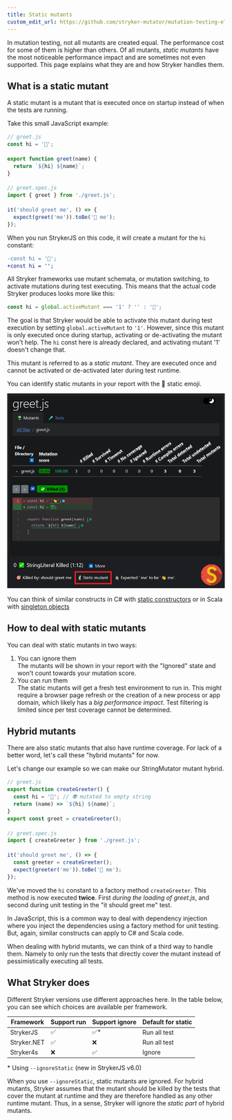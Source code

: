 ```yaml
---
title: Static mutants
custom_edit_url: https://github.com/stryker-mutator/mutation-testing-elements/edit/master/docs/static-mutants.md
---
```


In mutation testing, not all mutants are created equal. The performance cost for some of them is higher than others. Of all mutants, _static mutants_ have the most noticeable performance impact and are sometimes not even supported. This page explains what they are and how Stryker handles them.

## What is a static mutant

A static mutant is a mutant that is executed once on startup instead of when the tests are running.

Take this small JavaScript example:

```js
// greet.js
const hi = '👋';

export function greet(name) {
  return `${hi} ${name}`;
}

// greet.spec.js
import { greet } from './greet.js';

it('should greet me', () => {
  expect(greet('me')).toBe('👋 me');
});
```

When you run StrykerJS on this code, it will create a mutant for the `hi` constant:

```diff
-const hi = '👋';
+const hi = '';
```

All Stryker frameworks use mutant schemata, or mutation switching, to activate mutations during test executing. This means that the actual code Stryker produces looks more like this:

```js
const hi = global.activeMutant === '1' ? '' : '👋';
```

The goal is that Stryker would be able to activate this mutant during test execution by setting `global.activeMutant` to `'1'`. However, since this mutant is only executed once during startup, activating or de-activating the mutant won't help. The `hi` const here is already declared, and activating mutant '1' doesn't change that.

This mutant is referred to as a _static mutant_. They are executed once and cannot be activated or de-activated later during test runtime.

You can identify static mutants in your report with the 🗿 static emoji.

![static mutant](img/static-mutant.png)

You can think of similar constructs in C# with [static constructors](https://docs.microsoft.com/en-us/dotnet/csharp/programming-guide/classes-and-structs/static-constructors) or in Scala with [singleton objects](https://docs.scala-lang.org/tour/singleton-objects.html#inner-main)

## How to deal with static mutants

You can deal with static mutants in two ways:

1. You can ignore them<br />
   The mutants will be shown in your report with the "Ignored" state and won't count towards your mutation score.
2. You can run them<br />
   The static mutants will get a fresh test environment to run in. This might require a browser page refresh or the creation of a new process or app domain, which likely has a _big performance impact_. Test filtering is limited since per test coverage cannot be determined.

## Hybrid mutants

There are also static mutants that also have runtime coverage. For lack of a better word, let's call these "hybrid mutants" for now.

Let's change our example so we can make our StringMutator mutant hybrid.

```js
// greet.js
export function createGreeter() {
  const hi = '👋'; // 👽 mutated to empty string
  return (name) => `${hi} ${name}`;
}
export const greet = createGreeter();

// greet.spec.js
import { createGreeter } from './greet.js';

it('should greet me', () => {
  const greeter = createGreeter();
  expect(greeter('me')).toBe('👋 me');
});
```

We've moved the `hi` constant to a factory method `createGreeter`. This method is now executed **twice**. First _during the loading of greet.js_, and second during unit testing in the "it should greet me" test.

In JavaScript, this is a common way to deal with dependency injection where you inject the dependencies using a factory method for unit testing. But, again, similar constructs can apply to C# and Scala code.

When dealing with hybrid mutants, we can think of a third way to handle them. Namely to only run the tests that directly cover the mutant instead of pessimistically executing all tests.

## What Stryker does

Different Stryker versions use different approaches here. In the table below, you can see which choices are available per framework.

| Framework   | Support run | Support ignore | Default for static |
| ----------- | ----------- | -------------- | ------------------ |
| StrykerJS   | ✅          | ✅\*           | Run all test       |
| Stryker.NET | ✅          | ❌             | Run all test       |
| Stryker4s   | ❌          | ✅             | Ignore             |

\* Using `--ignoreStatic` (new in StrykerJS v6.0)

When you use `--ignoreStatic`, static mutants are ignored. For hybrid mutants, Stryker assumes that the mutant should be killed by the tests that cover the mutant at runtime and they are therefore handled as any other runtime mutant. Thus, in a sense, Stryker will ignore the _static part_ of hybrid mutants.
